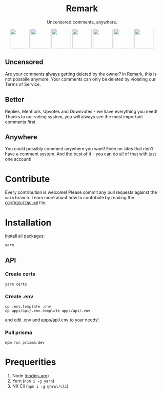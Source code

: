 <h1 align="center">Remark</h1>
<p align="center">Uncensored comments, anywhere.</p>

<!-- TODO: Update href's -->
<p align="center">
  <a href="https://chrome.google.com/webstore/detail/remark/x" target="_blank"><img src="https://imgur.com/3C4iKO0.png" width="64" height="64"></a>
  <a href="https://addons.mozilla.org/firefox/addon/remark/x" target="_blank"><img src="https://imgur.com/ihXsdDO.png" width="64" height="64"></a>
  <a href="https://microsoftedge.microsoft.com/addons/detail/remark/x" target="_blank"><img src="https://imgur.com/vMcaXaw.png" width="64" height="64"></a>
  <a href="https://addons.opera.com/extensions/details/remark/" target="_blank"><img src="https://imgur.com/nSJ9htU.png" width="64" height="64"></a>
  <a href="https://chrome.google.com/webstore/detail/remark/x" target="_blank"><img src="https://imgur.com/EuDp4vP.png" width="64" height="64"></a>
  <a href="https://chrome.google.com/webstore/detail/remark/x" target="_blank"><img src="https://imgur.com/z8yjLZ2.png" width="64" height="64"></a>
  <a href="https://addons.mozilla.org/firefox/addon/remark/" target="_blank"><img src="https://imgur.com/MQYBSrD.png" width="64" height="64"></a>
</p>

## Uncensored

Are your comments always getting deleted by the owner? In Remark, this is not possbile anymore. Your comments can only be deleted by violating our Terms of Service.

## Better

Replies, Mentions, Upvotes and Downvotes - we have everything you need! Thanks to our voting system, you will always see the most important comments first.

## Anywhere

You could possibly comment anywhere you want! Even on sites that don't have a comment system. And the best of it - you can do all of that with just one account!

# Contribute

Every contribution is welcome! Please commit any pull requests against the `main` branch. Learn more about how to contribute by reading the [`CONTRIBUTING.md`](CONTRIBUTING.md) file.

# Installation

Install all packages:

```bash
yarn
```

## API

### Create certs

```
yarn certs
```

### Create .env

```
cp .env.template .env
cp apps/api/.env.template apps/api/.env
```

and edit .env and apps/api/.env to your needs!

### Pull prisma

```bash
npm run prisma:dev
```

# Prequerities

1. Node ([nodejs.org](https://nodejs.org/en/))
2. Yarn (`npm i -g yarn`)
3. NX Cli (`npm i -g @nrwl/cli`)

